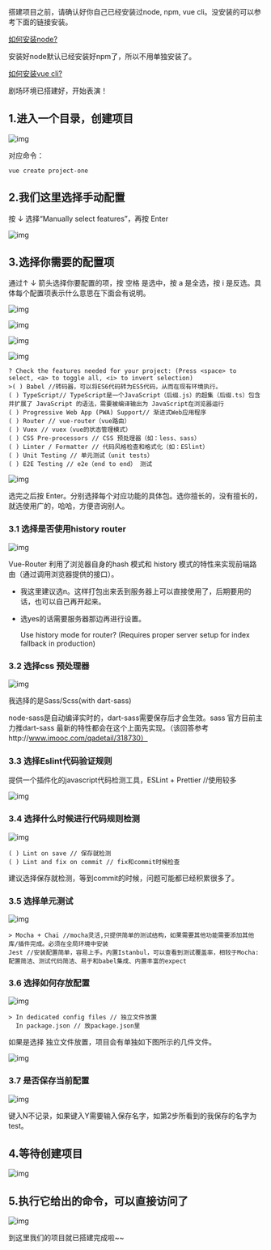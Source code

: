 搭建项目之前，请确认好你自己已经安装过node, npm, vue cli。没安装的可以参考下面的链接安装。

[如何安装node?](https://www.runoob.com/nodejs/nodejs-install-setup.html)

安装好node默认已经安装好npm了，所以不用单独安装了。

[如何安装vue cli?](https://cli.vuejs.org/zh/guide/installation.html)

剧场环境已搭建好，开始表演！

## 1.进入一个目录，创建项目

![img](https://img2018.cnblogs.com/blog/735803/201910/735803-20191021102736785-1315405340.png) 

 对应命令：

```
vue create project-one
```

 

## 2.我们这里选择手动配置

按 ↓ 选择“Manually select features”，再按 Enter

![img](https://img2018.cnblogs.com/blog/735803/201910/735803-20191021102957513-2040940116.png)

##  3.选择你需要的配置项

通过↑ ↓ 箭头选择你要配置的项，按 空格 是选中，按 a 是全选，按 i 是反选。具体每个配置项表示什么意思在下面会有说明。

![img](https://img2018.cnblogs.com/blog/735803/201910/735803-20191021103233437-1501286876.png)

 ![img](https://img2018.cnblogs.com/blog/735803/201910/735803-20191021103350666-1166239485.png)

 ![img](https://img2018.cnblogs.com/blog/735803/201910/735803-20191021103415871-479364645.png)

 ![img](https://img2018.cnblogs.com/blog/735803/201910/735803-20191021103454187-1848452999.png)

```
? Check the features needed for your project: (Press <space> to select, <a> to toggle all, <i> to invert selection)
>( ) Babel //转码器，可以将ES6代码转为ES5代码，从而在现有环境执行。 
( ) TypeScript// TypeScript是一个JavaScript（后缀.js）的超集（后缀.ts）包含并扩展了 JavaScript 的语法，需要被编译输出为 JavaScript在浏览器运行
( ) Progressive Web App (PWA) Support// 渐进式Web应用程序
( ) Router // vue-router（vue路由）
( ) Vuex // vuex（vue的状态管理模式）
( ) CSS Pre-processors // CSS 预处理器（如：less、sass）
( ) Linter / Formatter // 代码风格检查和格式化（如：ESlint）
( ) Unit Testing // 单元测试（unit tests）
( ) E2E Testing // e2e（end to end） 测试
```

![img](https://img2018.cnblogs.com/blog/735803/201910/735803-20191021103848447-729650033.png) 

选完之后按 Enter。分别选择每个对应功能的具体包。选你擅长的，没有擅长的，就选使用广的，哈哈，方便咨询别人。

 

### 3.1 选择是否使用history router

![img](https://img2018.cnblogs.com/blog/735803/201910/735803-20191021104027893-2061265382.png) 

 Vue-Router 利用了浏览器自身的hash 模式和 history 模式的特性来实现前端路由（通过调用浏览器提供的接口）。

- 我这里建议选n。这样打包出来丢到服务器上可以直接使用了，后期要用的话，也可以自己再开起来。

- 选yes的话需要服务器那边再进行设置。

  Use history mode for router? (Requires proper server setup for index fallback in production)

###  

### 3.2 选择css 预处理器

![img](https://img2018.cnblogs.com/blog/735803/201910/735803-20191021104224802-1620339249.png)

我选择的是Sass/Scss(with dart-sass) 

node-sass是自动编译实时的，dart-sass需要保存后才会生效。sass 官方目前主力推dart-sass 最新的特性都会在这个上面先实现。（该回答参考http://www.imooc.com/qadetail/318730）

###  

### 3.3 选择Eslint代码验证规则

提供一个插件化的javascript代码检测工具，ESLint + Prettier //使用较多

![img](https://img2018.cnblogs.com/blog/735803/201910/735803-20191021105036824-77055161.png)

###  

### 3.4 选择什么时候进行代码规则检测

![img](https://img2018.cnblogs.com/blog/735803/201910/735803-20191021105135465-1565234524.png)

```
( ) Lint on save // 保存就检测
( ) Lint and fix on commit // fix和commit时候检查
```

建议选择保存就检测，等到commit的时候，问题可能都已经积累很多了。

###  

### 3.5 选择单元测试

 ![img](https://img2018.cnblogs.com/blog/735803/201910/735803-20191021105318156-1779090914.png)

```
> Mocha + Chai //mocha灵活,只提供简单的测试结构，如果需要其他功能需要添加其他库/插件完成。必须在全局环境中安装
Jest //安装配置简单，容易上手。内置Istanbul，可以查看到测试覆盖率，相较于Mocha:配置简洁、测试代码简洁、易于和babel集成、内置丰富的expect
```

###  

### 3.6 选择如何存放配置

![img](https://img2018.cnblogs.com/blog/735803/201910/735803-20191021105512142-838448219.png)

```
> In dedicated config files // 独立文件放置
  In package.json // 放package.json里
```

如果是选择 独立文件放置，项目会有单独如下图所示的几件文件。

![img](https://img2018.cnblogs.com/blog/735803/201910/735803-20191021110637371-1323014892.png) 

### 3.7 是否保存当前配置

![img](https://img2018.cnblogs.com/blog/735803/201910/735803-20191021105656590-1468639515.png)

键入N不记录，如果键入Y需要输入保存名字，如第2步所看到的我保存的名字为test。

 

## 4.等待创建项目

![img](https://img2018.cnblogs.com/blog/735803/201910/735803-20191021110126336-318081539.png) 

## 5.执行它给出的命令，可以直接访问了

![img](https://img2018.cnblogs.com/blog/735803/201910/735803-20191021110228160-558753918.png)

到这里我们的项目就已搭建完成啦~~